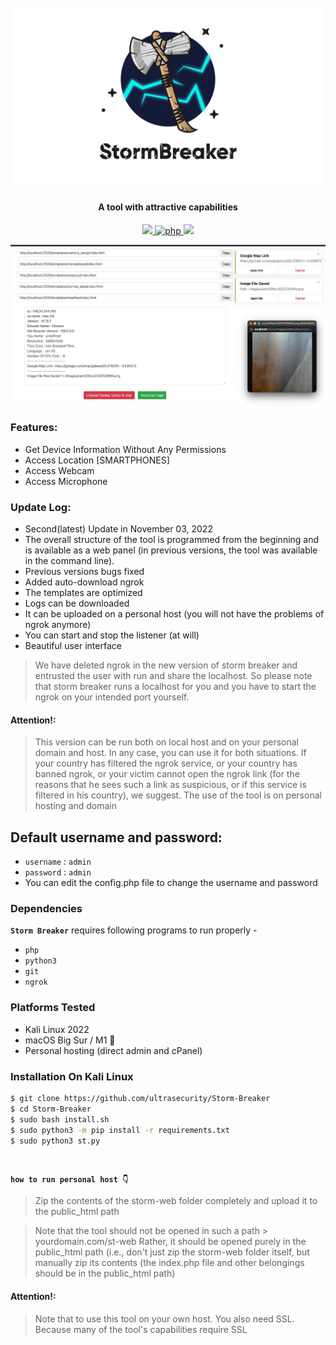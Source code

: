 <h1 align="center">
  <br>
  <a href="https://github.com/ultrasecurity/Storm-Breaker"><img src=".imgs/1demo.png" alt="StormBreaker"></a>

</h1>

<h4 align="center">A tool with attractive capabilities</h4>

<p align="center">

  <a href="http://python.org">
    <img src="https://img.shields.io/badge/python-v3-blue">
  </a>
  <a href="https://php.net">
    <img src="https://img.shields.io/badge/php-7.4.4-green"
         alt="php">
  </a>

  <a href="https://en.wikipedia.org/wiki/Linux">
    <img src="https://img.shields.io/badge/Platform-Linux-red">
  </a>

</p>

![demo](.imgs/screen1.jpeg)

### Features:

- Get Device Information Without Any Permissions
- Access Location [SMARTPHONES]
- Access Webcam
- Access Microphone



### Update Log:
- Second(latest) Update in  November 03, 2022
- The overall structure of the tool is programmed from the beginning and is available as a web panel (in previous versions, the tool was available in the command line).
- Previous versions bugs fixed
- Added auto-download ngrok
- The templates are optimized
- Logs can be downloaded
- It can be uploaded on a personal host (you will not have the problems of ngrok anymore)
- You can start and stop the listener (at will)
- Beautiful user interface


> We have deleted ngrok in the new version of storm breaker and entrusted the user with run and share the localhost. So please note that storm breaker runs a localhost for you and you have to start the ngrok on your intended port yourself.

#### Attention!:
> This version can be run both on local host and on your personal domain and host. In any case, you can use it for both situations. If your country has filtered the ngrok service, or your country has banned ngrok, or your victim cannot open the ngrok link (for the reasons that he sees such a link as suspicious, or if this service is filtered in his country), we suggest. The use of the tool is on personal hosting and domain

## Default username and password:
- `username` : `admin`
- `password` : `admin`
- You can edit the config.php file to change the username and password

### Dependencies

**`Storm Breaker`** requires following programs to run properly - 
- `php`
- `python3`
- `git`
- `ngrok`

<!-- ![demo](.imgs/Work3.gif) -->

### Platforms Tested

- Kali Linux 2022 
- macOS Big Sur / M1 
- Personal hosting (direct admin and cPanel) 

### Installation On Kali Linux 


```bash
$ git clone https://github.com/ultrasecurity/Storm-Breaker
$ cd Storm-Breaker
$ sudo bash install.sh
$ sudo python3 -m pip install -r requirements.txt
$ sudo python3 st.py
```
<br>

**`how to run personal host 👇`**

> Zip the contents of the storm-web folder completely and upload it to the public_html path 

> Note that the tool should not be opened in such a path > yourdomain.com/st-web
> Rather, it should be opened purely in the public_html path (i.e., don't just zip the storm-web folder itself, but manually zip its contents (the index.php file and other belongings should be in the public_html path)

#### Attention!:
>Note that to use this tool on your own host. You also need SSL. Because many of the tool's capabilities require SSL
</p>

